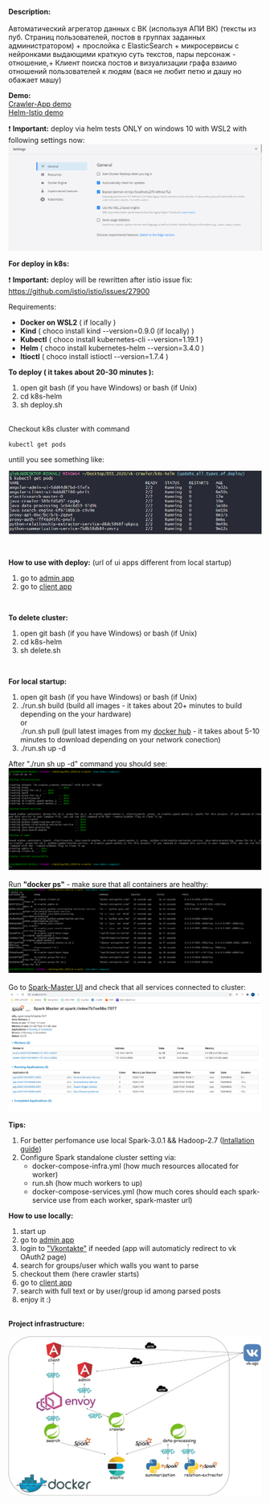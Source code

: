 **Description:** <br><br>
Автоматический агрегатор данных с ВК (используя АПИ ВК) 
(тексты из пуб. Страниц пользователей, постов в группах заданных администратором) + прослойка с ElasticSearch + микросервисы с нейронками выдающими краткую суть  текстов, пары персонаж - отношение,+ Клиент поиска постов и визуализации графа взаимо отношений пользователей к людям (вася не любит петю и дашу но обажает машу)

**Demo:**<br>
[Crawler-App demo](https://www.youtube.com/watch?v=MXfpYYRk6eI) <br>
[Helm-Istio demo](https://www.youtube.com/watch?v=MwToFe6DJmg) <br>

❗  **Important:** deploy via helm tests ONLY on windows 10 with WSL2 with following settings now: <br>
![alt text](./util/readme-data/image.png)

**For deploy in k8s:**<br>

❗  **Important:** deploy will be rewritten after istio issue fix: https://github.com/istio/istio/issues/27900  <br>

Requirements:<br>

* **Docker on WSL2** ( if locally )<br> 
* **Kind** ( choco install kind --version=0.9.0 (if locally) )<br>
* **Kubectl** ( choco install kubernetes-cli --version=1.19.1 )<br>
* **Helm** ( choco install kubernetes-helm --version=3.4.0 )<br>
* **Itioctl** ( choco install istioctl --version=1.7.4 )<br>

**To deploy ( it takes about 20-30 minutes ):**
1. open git bash (if you have Windows) or bash (if Unix)
2. cd k8s-helm
3. sh deploy.sh

<br>
Checkout k8s cluster with command 

```
kubectl get pods
```

untill you see something like:<br>

![alt text](./util/readme-data/k8s-deploy.png)

<br>

**How to use with deploy:** (url of ui apps different from local startup)
1.  go to [admin app](http://localhost:4200/admin)
2.  go to [client app](http://localhost:4200/client)

<br>

**To delete cluster:**
1. open git bash (if you have Windows) or bash (if Unix)
2. cd k8s-helm
3. sh delete.sh

<br>

**For local startup:**
1. open git bash (if you have Windows) or bash (if Unix)
2. ./run.sh build (build all images - it takes about 20+ minutes to build depending on the your hardware)<br>
    or <br>
    ./run.sh pull (pull latest images from my [docker hub](https://hub.docker.com/u/hronosf) - it takes about 5-10 minutes to download depending on your network conection) 
3. ./run.sh up -d

After "./run sh up -d" command you should see: <br>
![alt text](./util/readme-data/startup.png)<br><br>
Run **"docker ps"** - make sure that all containers are healthy:
![alt text](./util/readme-data/docker.png)<br><br>
Go to [Spark-Master UI](http://localhost:8080) and check that all services connected to cluster:<br>
![alt text](./util/readme-data/spark.png)


**Tips:**
1. For better perfomance use local Spark-3.0.1 && Hadoop-2.7 ([Intallation guide](https://phoenixnap.com/kb/install-spark-on-windows-10))
2. Configure Spark standalone cluster setting via:
    * docker-compose-infra.yml (how much resources allocated for worker)
    * run.sh (how much workers to up)
    * docker-compose-services.yml (how much cores should each spark-service use from each worker, spark-master url)

**How to use locally:**
1. start up
2. go to [admin app](http://localhost:4201)
3. login to ["Vkontakte"](https://vk.com) if needed (app will automaticly redirect to vk OAuth2 page)
4. search for groups/user which walls you want to parse
5. checkout them (here crawler starts)
6. go to [client app](http://localhost:4200)
7. search with full text or by user/group id among parsed posts
8. enjoy it :)

<br>**Project infrastructure:**<br><br>
![alt text](./util/readme-data/infra.jpg)
